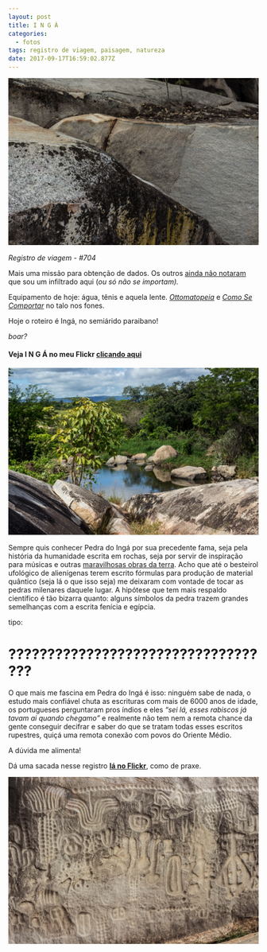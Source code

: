 ```yaml
---
layout: post
title: I N G Á
categories:
  - fotos
tags: registro de viagem, paisagem, natureza
date: 2017-09-17T16:59:02.877Z
---
```

![](/images/uploads/1_kuzoyusts_-fbxw6r3q5ma.jpeg)

*Registro de viagem - #704*

Mais uma missão para obtenção de dados. Os outros [ainda não notaram](/fotos/2017/08/13/rolê-religioso.html) que sou um infiltrado aqui (*ou só não se importam).*

Equipamento de hoje: água, tênis e aquela lente. *[Ottomatopeia](https://open.spotify.com/album/1IW7GlyYlpEgdcYUQj85pV)* e *[Como Se Comportar](https://open.spotify.com/album/1ks9ebD1FQugbsycCyXwne)* no talo nos fones.

Hoje o roteiro é Ingá, no semiárido paraibano!

*boar?*

#### Veja I N G Á no meu Flickr [clicando aqui](https://flic.kr/s/aHsm7vLJcv)

![](/images/uploads/1_qj8qbhwce1xusombnzs9la.jpeg)

Sempre quis conhecer Pedra do Ingá por sua precedente fama, seja pela história da humanidade escrita em rochas, seja por servir de inspiração para músicas e outras [maravilhosas obras da terra](http://www.garotasgeeks.com/a-fantastica-aventura-de-piteco-inga-da-graphic-msp/). Acho que até o besteirol ufológico de alienígenas terem escrito fórmulas para produção de material quântico (seja lá o que isso seja) me deixaram com vontade de tocar as pedras milenares daquele lugar. A hipótese que tem mais respaldo científico é tão bizarra quanto: alguns símbolos da pedra trazem grandes semelhanças com a escrita fenícia e egípcia.

tipo:

# ???????????????????????????????????

O que mais me fascina em Pedra do Ingá é isso: ninguém sabe de nada, o estudo mais confiável chuta as escrituras com mais de 6000 anos de idade, os portugueses perguntaram pros índios e eles *“sei lá, esses rabiscos já tavam ai quando chegamo”* e realmente não tem nem a remota chance da gente conseguir decifrar e saber do que se tratam todas esses escritos rupestres, quiçá uma remota conexão com povos do Oriente Médio.

A dúvida me alimenta!

Dá uma sacada nesse registro **[lá no Flickr](https://flic.kr/s/aHsm7vLJcv)**, como de praxe.

![](/images/uploads/1_zugatqiokffkeqimfixvqa.jpeg)